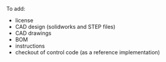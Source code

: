 To add:

- license
- CAD design (solidworks and STEP files)
- CAD drawings
- BOM
- instructions
- checkout of control code (as a reference implementation)
